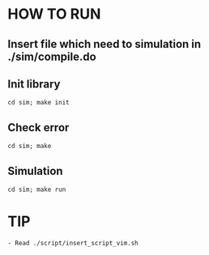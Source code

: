 <!---
/*******************************************************************************
// Project name   :
// File name      : README.md
// Created date   : Nov 22 2017
// Author         : Huy-Hung Ho
// Last modified  : Nov 22 2017 17:47
// Desc           :
*******************************************************************************/
-->

# HOW TO RUN

## Insert file which need to simulation in ./sim/compile.do

## Init library
	cd sim; make init

## Check error
	cd sim; make 

## Simulation
	cd sim; make run


# TIP
	- Read ./script/insert_script_vim.sh
